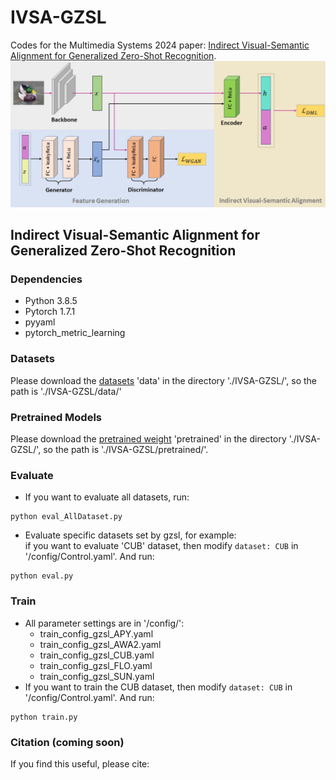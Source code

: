 # IVSA-GZSL
Codes for the Multimedia Systems 2024 paper: [Indirect Visual-Semantic Alignment for Generalized Zero-Shot Recognition]([https://link.springer.com/journal/530](https://doi.org/10.1007/s00530-024-01313-z)).
![](./images/framework.png)

## Indirect Visual-Semantic Alignment for Generalized Zero-Shot Recognition
### Dependencies
- Python 3.8.5
- Pytorch 1.7.1
- pyyaml
- pytorch_metric_learning

### Datasets
Please download the [datasets](https://drive.google.com/drive/folders/1sL2wrQmwUtoEvCTaEpVYZsIkNIde2wC2?usp=sharing) 'data' in the directory './IVSA-GZSL/', so the path is
'./IVSA-GZSL/data/'

### Pretrained Models
Please download the [pretrained weight](https://drive.google.com/drive/folders/1sL2wrQmwUtoEvCTaEpVYZsIkNIde2wC2?usp=sharing) 'pretrained' in the directory './IVSA-GZSL/', so the path is './IVSA-GZSL/pretrained/'.

### Evaluate
- If you want to evaluate all datasets, run:  
```
python eval_AllDataset.py
```
- Evaluate specific datasets set by gzsl, for example:  
if you want to evaluate 'CUB' dataset, then modify `dataset: CUB` in '/config/Control.yaml'. And run:
```
python eval.py
```

### Train
- All parameter settings are in '/config/':
  - train_config_gzsl_APY.yaml
  - train_config_gzsl_AWA2.yaml
  - train_config_gzsl_CUB.yaml
  - train_config_gzsl_FLO.yaml
  - train_config_gzsl_SUN.yaml
- If you want to train the CUB dataset, then modify `dataset: CUB` in '/config/Control.yaml'. And run:
```
python train.py
```

### Citation (coming soon)
If you find this useful, please cite:
```
```
